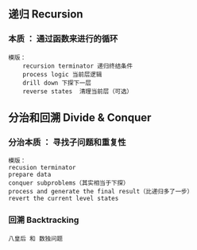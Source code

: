 ## 递归 Recursion ##
### 本质 ： 通过函数来进行的循环 ###
    模版：
        recursion terminator 递归终结条件
        process logic 当前层逻辑
        drill down 下探下一层
        reverse states  清理当前层（可选）
        

## 分治和回溯 Divide & Conquer ##

### 分治本质 ： 寻找子问题和重复性 ###

    模版：
    recusion terminator
    prepare data
    conquer subproblems（其实相当于下探）
    process and generate the final result（比递归多了一步）
    revert the current level states

### 回溯 Backtracking ###
    八皇后 和 数独问题